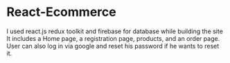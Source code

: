# React-Ecommerce
I used react.js redux toolkit and firebase for database while building the site
It includes a Home page, a registration page, products, and an order page. User can also log in via google and reset his password if he wants to reset it.

